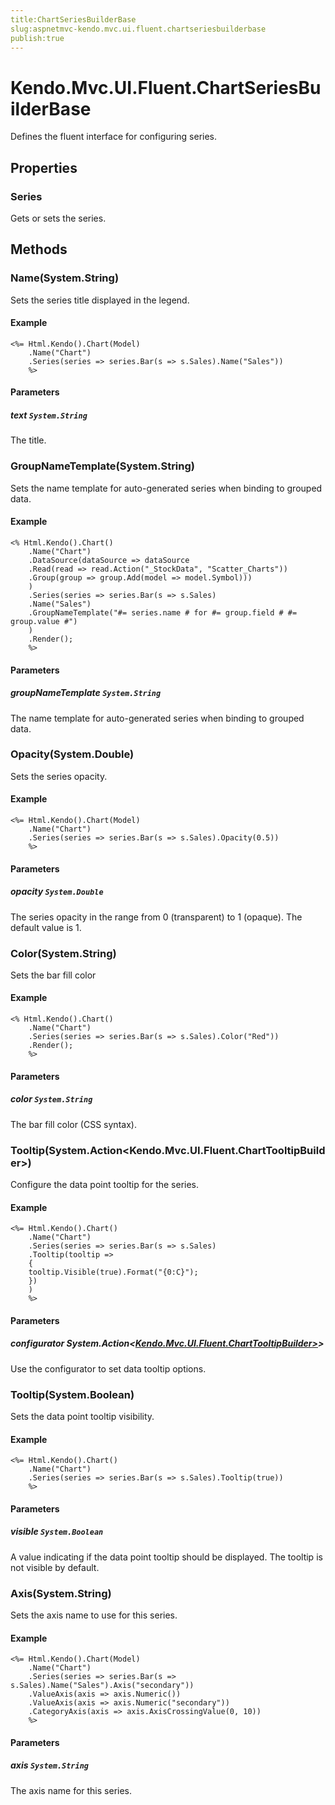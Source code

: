 ```yaml
---
title:ChartSeriesBuilderBase
slug:aspnetmvc-kendo.mvc.ui.fluent.chartseriesbuilderbase
publish:true
---
```


# Kendo.Mvc.UI.Fluent.ChartSeriesBuilderBase

Defines the fluent interface for configuring series.

## Properties

### Series
Gets or sets the series.

## Methods

### Name(System.String)
Sets the series title displayed in the legend.

#### Example
    <%= Html.Kendo().Chart(Model)
        .Name("Chart")
        .Series(series => series.Bar(s => s.Sales).Name("Sales"))
        %>

#### Parameters

##### text `System.String`
The title.

### GroupNameTemplate(System.String)
Sets the name template for auto-generated series when binding to grouped data.

#### Example
    <% Html.Kendo().Chart()
        .Name("Chart")
        .DataSource(dataSource => dataSource
        .Read(read => read.Action("_StockData", "Scatter_Charts"))
        .Group(group => group.Add(model => model.Symbol)))
        )
        .Series(series => series.Bar(s => s.Sales)
        .Name("Sales")
        .GroupNameTemplate("#= series.name # for #= group.field # #= group.value #")
        )
        .Render();
        %>

#### Parameters

##### groupNameTemplate `System.String`
The name template for auto-generated series when binding to grouped data.

### Opacity(System.Double)
Sets the series opacity.

#### Example
    <%= Html.Kendo().Chart(Model)
        .Name("Chart")
        .Series(series => series.Bar(s => s.Sales).Opacity(0.5))
        %>

#### Parameters

##### opacity `System.Double`
The series opacity in the range from 0 (transparent) to 1 (opaque).
            The default value is 1.

### Color(System.String)
Sets the bar fill color

#### Example
    <% Html.Kendo().Chart()
        .Name("Chart")
        .Series(series => series.Bar(s => s.Sales).Color("Red"))
        .Render();
        %>

#### Parameters

##### color `System.String`
The bar fill color (CSS syntax).

### Tooltip(System.Action<Kendo.Mvc.UI.Fluent.ChartTooltipBuilder>)
Configure the data point tooltip for the series.

#### Example
    <%= Html.Kendo().Chart()
        .Name("Chart")
        .Series(series => series.Bar(s => s.Sales)
        .Tooltip(tooltip =>
        {
        tooltip.Visible(true).Format("{0:C}");
        })
        )
        %>

#### Parameters

##### configurator System.Action<[Kendo.Mvc.UI.Fluent.ChartTooltipBuilder>](/api/wrappers/aspnet-mvc/Kendo.Mvc.UI.Fluent/ChartTooltipBuilder>)>
Use the configurator to set data tooltip options.

### Tooltip(System.Boolean)
Sets the data point tooltip visibility.

#### Example
    <%= Html.Kendo().Chart()
        .Name("Chart")
        .Series(series => series.Bar(s => s.Sales).Tooltip(true))
        %>

#### Parameters

##### visible `System.Boolean`
A value indicating if the data point tooltip should be displayed.
            The tooltip is not visible by default.

### Axis(System.String)
Sets the axis name to use for this series.

#### Example
    <%= Html.Kendo().Chart(Model)
        .Name("Chart")
        .Series(series => series.Bar(s => s.Sales).Name("Sales").Axis("secondary"))
        .ValueAxis(axis => axis.Numeric())
        .ValueAxis(axis => axis.Numeric("secondary"))
        .CategoryAxis(axis => axis.AxisCrossingValue(0, 10))
        %>

#### Parameters

##### axis `System.String`
The axis name for this series.